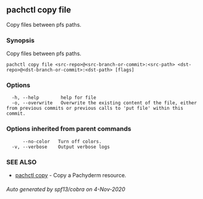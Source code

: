 ## pachctl copy file

Copy files between pfs paths.

### Synopsis

Copy files between pfs paths.

```
pachctl copy file <src-repo>@<src-branch-or-commit>:<src-path> <dst-repo>@<dst-branch-or-commit>:<dst-path> [flags]
```

### Options

```
  -h, --help        help for file
  -o, --overwrite   Overwrite the existing content of the file, either from previous commits or previous calls to 'put file' within this commit.
```

### Options inherited from parent commands

```
      --no-color   Turn off colors.
  -v, --verbose    Output verbose logs
```

### SEE ALSO

* [pachctl copy](pachctl_copy.md)	 - Copy a Pachyderm resource.

###### Auto generated by spf13/cobra on 4-Nov-2020
